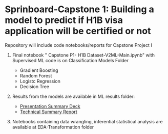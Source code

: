 # Sprinboard-Capstone 1: Building a model to predict if H1B visa application will be certified or not

Repository will include code notebooks/reports for Capstone Project I 

1. Final notebook " Capstone P1- H1B Dataset-V2ML-Main.ipynb" with Supervised ML code is on Classification Models Folder
   * Gradient Boosting
   * Random Forest 
   * Logistc Regression
   * Decision Tree

2. Results from the models are available in ML results folder:     
   * [Presentation Summary Deck](https://github.com/sheikita/H1B1-Prediction-Model/blob/master/ML%20Results/CAPSTONE%20PROJECT%201%20MAIN.pdf)
   * [Technical Summary Report](https://github.com/sheikita/H1B1-Prediction-Model/blob/master/ML%20Results/Capstone%20Project%201-%20H1B%20MLmain.pdf)

3. Notebooks containing data wrangling, inferential statistical analysis are available at EDA-Transformation folder


